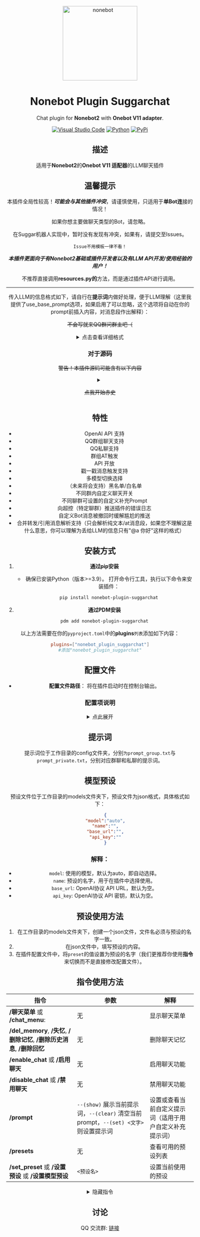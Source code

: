 <p align="center">
  <a href="https://github.com/JohnRichard4096/nonebot_plugin_suggarchat/"><img src="https://v2.nonebot.dev/logo.png" width="200" height="200" alt="nonebot"></a>
</p>

<div align="center">

# Nonebot Plugin Suggarchat

Chat plugin for **Nonebot2** with **Onebot V11 adapter**. 


[![Visual Studio Code](https://img.shields.io/badge/Visual%20Studio%20Code-0078d7.svg?style=for-the-badge&logo=visual-studio-code&logoColor=white)](https://code.visualstudio.com/) [![Python](https://img.shields.io/badge/python-3670A0?style=for-the-badge&logo=python&logoColor=ffdd54)](https://www.python.org/) [![PyPi](https://img.shields.io/badge/pypi-%23ececec.svg?style=for-the-badge&logo=pypi&logoColor=1f73b7)](https://pypi.org/project/nonebot-plugin-suggarchat/)

## 描述
适用于**Nonebot2**的**Onebot V11 适配器**的LLM聊天插件

## 温馨提示

本插件全局性较高！***可能会与其他插件冲突***，请谨慎使用，只适用于**单Bot连**接的情况！



如果你想主要做聊天类型的Bot，请忽略。

在Suggar机器人实现中，暂时没有发现有冲突，如果有，请提交至Issues。
```explaintext
Issue不用模板一律不看！
```
***本插件更面向于有Nonebot2基础或插件开发者以及有LLM API开发/使用经验的用户！***

不推荐直接调用**resources.py的**方法，而是通过插件API进行调用。

<hr />

传入LLM的信息格式如下，请自行在**提示词**内做好处理，便于LLM理解（这里我提供了use_base_prompt选项，如果启用了可以忽略，这个选项将自动在你的prompt前插入内容，对消息段作出解释）：


~~不会写就来QQ群问群主吧（~~
<details><summary>点击查看详细格式</summary>
可解析的消息段：文字，at，合并转发

<hr />

at+文字：
```plaintext
你好世界@Somebody
```
合并转发（暂不支持解析**嵌套的合并转发消息**）：
```
\（合并转发
[YYYY-MM-DD hh:mm:ss PM/AM][昵称(QQ号)]说：<内容>
[[YYYY-MM-DD hh:mm:ss PM/AM][昵称(QQ号)]说：<内容>]
）\
......以此类推
```

<hr />

私聊普通消息：
```plaintext
[YYYY-MM-DD weekday hh:mm:ss AM/PM]用户昵称（QQ号）：<内容>
```
私聊引用消息：
```plaintext
私聊普通消息格式+ （（（引用的消息）））：其他消息段解析后内容
```
私聊合并转发消息：
```plaintext
私聊普通消息格式+合并转发消息格式
```

<hr />

聊群普通消息：
```plaintext
[管理员/群主/自己/群员][YYYY-MM-DD weekday hh:mm:ss AM/PM][昵称（QQ号）]说:<内容>
```

聊群引用消息：
```plaintext
聊群普通消息格式+ （（（引用的消息）））：其他消息段解析后内容
```
聊群合并转发消息：
```plaintext
聊群普通消息格式+合并转发消息格式
```

<hr />

戳一戳消息：
```plaintext
\(戳一戳消息\) 昵称(QQ:qq号) 戳了戳你
```
</details>

### 对于源码

~~警告！本插件源码可能含有以下内容~~
 
<details><summary>

~~点我开始赤史~~
</summary>

《三角形具有稳定性》
```python
if:
    if:
        if:
            if:
            else:
        else:
    else:
else:
```
《无意义分支》
```python
if a:do()
else:pass

```
《如判断》
~~其实是懒得改陈年史山缩进，但为了不必要的麻烦，就这样了（~~
```python
if True:
    todo()
#或者说
while True:
    todo()
    break
```
</details>

## 特性

- OpenAI API 支持
- QQ群组聊天支持
- QQ私聊支持
- 群组AT触发
- API 开放
- 戳一戳消息触发支持
- 多模型切换选择
- （未来将会支持）黑名单/白名单
- 不同群内自定义聊天开关
- 不同聊群可设置的自定义补充Prompt
- 向超控（特定聊群）推送插件的错误日志
- 自定义Bot消息被撤回时缓解尴尬的推送
- 合并转发/引用消息解析支持（只会解析纯文本/at消息段，如果您不理解这是什么意思，你可以理解为丢给LLM的信息只有"@a 你好"这样的格式）

## 安装方式
1. **通过pip安装**
   - 确保已安装Python（版本>=3.9）。
    打开命令行工具，执行以下命令来安装插件：
     ```bash
     pip install nonebot-plugin-suggarchat
     ```
     
     

2. **通过PDM安装**
    ```bash
    pdm add nonebot-plugin-suggarchat
    ```
    
以上方法需要在你的`pyproject.toml`中的**plugins**`列表`添加如下内容：
```toml
plugins=["nonebot_plugin_suggarchat"]
#添加"nonebot_plugin_suggarchat"
```
## 配置文件

- **配置文件路径**： 将在插件启动时在控制台输出。
### **配置项说明**
<details><summary>点此展开</summary>

| 配置项                         | 类型                | 默认值        | 解释                                                         |  
|------------------------------|-------------------|--------------|------------------------------------------------------------|  
| `memory_length_limit`          | int               | 50           | 单会话允许存储的最大消息数（**如果您不知道这是什么意思，请不要修改**）                                       |  
| `enable`                       | bool               | **false**         | 是否启用聊天机器人（即该插件）                                          |  
| `poke_reply`                   | bool               | true         | 是否启用戳一戳回复功能                                          |  
| `enable_group_chat`            | bool               | true         | 是否启用群聊功能                                            |  
| `enable_private_chat`          | bool               | true         | 是否启用私聊功能                                            |  
| `allow_custom_prompt`          | bool               | true         | 是否允许自定义提示                                          |  
| `allow_send_to_admin`          | bool               | true         | 是否允许向管理员发送消息                                    |  
| `admin_group`                  | int               | 0            | 管理员群组的ID                                             |  
| `admins`                       | list[int]               | []           | 管理员用户的列表                                            |  
| `open_ai_base_url`             | string             | ""           | OpenAI协议 API URL                                        |  
| `use_env_api_key`              | bool             | False           | 是否使用环境变量中的API密钥（如果启用将忽略`open_ai_api_key`项）                                        |                                            |  
| `open_ai_api_key`              | string             | ""           | OpenAI协议 API 密钥                                            |  
| `say_after_self_msg_be_deleted` | bool               | true         | 自己的消息被删除后是否回复                                  |  
| `group_added_msg`              | string             | "你好，我是Suggar，欢迎使用Suggar的AI聊天机器人，你可以向我提问任何问题，我会尽力回答你的问题，如果你需要帮助，你可以向我发送“帮助”" | 加入群组时发送的欢迎消息                                     |  
| `send_msg_after_be_invited`    | bool               | true         | 被邀请进群后是否发送消息                                        |  
| `after_deleted_say_what`       | list[str]               | [ "Suggar说错什么话了吗～下次我会注意的呢～", "抱歉啦，不小心说错啦～", ... ] | 消息被删除后随机回复的内容                                   |
| `use_base_prompt`       | bool               | true | 是否使用基本提示词（即让LLM理解消息段解析）                                   |
| `preset`       | string               | __main__ | 是否使用预设（在工作目录的models文件夹下，预设json格式参考下文（你的预设名**不能**设为`__main__`）午）                                   |
| `max_tokens`       | int               | 100 | 在单次时，LLM最多可以回复多少个token（即字数，如果你的模型提供商支持                                   |
| `model`       | str               | auto | 使用什么模型（具体看你的API提供商                                   |
| `parse_segments` | bool               | true | 是否解析消息段，此权重覆盖`use_base_prompt`（即at/合并转发等）                                   |
| `fake_people`      |     bool     |     true    |   是否启用自动回复模式    |
| `probability`      |     int     |     10   |   随机回复的概率(1%~100%)    |
|  `keyword`         |     str     |     "at"    |   触发bot对话关键词,at为to_me,其他为以这个词开头必定回复   |

</details>

## 提示词
提示词位于工作目录的config文件夹，分别`为prompt_group.txt`与`prompt_private.txt`，分别对应群聊和私聊的提示词。

## 模型预设
预设文件位于工作目录的models文件夹下，预设文件为json格式，具体格式如下：

```json
    {
    "model":"auto",
    "name":"",
    "base_url":"",
    "api_key":""
    }
```
### 解释：
- `model`: 使用的模型，默认为auto，即自动选择。
- `name`: 预设的名字，用于在插件中选择使用。
- `base_url`: OpenAI协议 API URL，默认为空。
- `api_key`: OpenAI协议 API 密钥，默认为空。
## 预设使用方法
1. 在工作目录的models文件夹下，创建一个json文件，文件名必须与预设的名字一致。
2. 在json文件中，填写预设的内容。
3. 在插件配置文件中，将`preset`的值设置为预设的名字（我们更推荐你使用**指令**来切换而不是直接修改配置文件）。
## 指令使用方法
| 指令            |                    参数     |           解释     |
|--------------|-----------------|------------------------------|
| **/聊天菜单** 或 **/chat_menu**: | 无 | 显示聊天菜单| 
| **/del_memory**, **/失忆**, **/删除记忆**, **/删除历史消息**, **/删除回忆**| 无 | 删除聊天记忆 |
| **/enable_chat** 或 **/启用聊天** | 无  | 启用聊天功能 |
 | **/disable_chat** 或 **/禁用聊天**| 无 |禁用聊天功能
 | **/prompt** | `--(show)` 展示当前提示词，`--(clear)` 清空当前prompt，`--(set) <文字>`则设置提示词 | 设置或查看当前自定义提示词（适用于用户自定义补充提示词）
 | **/presets** | 无 | 查看可用的预设列表
 | **/set_preset** 或 **/设置预设** 或 **/设置模型预设** | `<预设名>`  |设置当前使用的预设

<details><summary>隐藏指令</summary>

## 隐藏指令

为什么会有？因为开发者为了DEBUG，会保留一些在开发过程中测试的指令，如果您只是普通用户，请忽略，也不推荐您去使用这些指令
~~主要是写的垃圾~~
。
| 指令            |                    参数     |           解释     |
|--------------|-----------------|------------------------------|
| **/debug** | 无 | 显示调试信息并推送 |


</details>



## 讨论

QQ 交流群: [链接](https://qm.qq.com/q/PFcfb4296m)